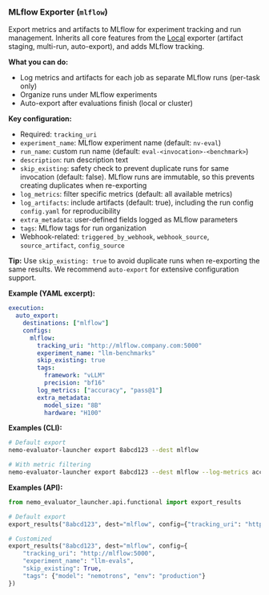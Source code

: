 ### MLflow Exporter (`mlflow`)

Export metrics and artifacts to MLflow for experiment tracking and run management. Inherits all core features from the [Local](local.md) exporter (artifact staging, multi-run, auto-export), and adds MLflow tracking.

**What you can do:**
- Log metrics and artifacts for each job as separate MLflow runs (per-task only)
- Organize runs under MLflow experiments 
- Auto-export after evaluations finish (local or cluster)

**Key configuration:**
- Required: `tracking_uri`
- `experiment_name`: MLflow experiment name (default: `nv-eval`)
- `run_name`: custom run name (default: `eval-<invocation>-<benchmark>`)
- `description`: run description text
- `skip_existing`: safety check to prevent duplicate runs for same invocation (default: false). MLflow runs are immutable, so this prevents creating duplicates when re-exporting
- `log_metrics`: filter specific metrics (default: all available metrics)
- `log_artifacts`: include artifacts (default: true), including the run config `config.yaml` for reproducibility
- `extra_metadata`: user-defined fields logged as MLflow parameters
- `tags`: MLflow tags for run organization
- Webhook-related: `triggered_by_webhook`, `webhook_source`, `source_artifact`, `config_source`

**Tip:** Use `skip_existing: true` to avoid duplicate runs when re-exporting the same results. We recommend `auto-export` for extensive configuration support.

**Example (YAML excerpt):**
```yaml
execution:
  auto_export:
    destinations: ["mlflow"]
    configs:
      mlflow:
        tracking_uri: "http://mlflow.company.com:5000"
        experiment_name: "llm-benchmarks"
        skip_existing: true
        tags:
          framework: "vLLM"
          precision: "bf16"
        log_metrics: ["accuracy", "pass@1"]
        extra_metadata:
          model_size: "8B"
          hardware: "H100"
```

**Examples (CLI):**
```bash
# Default export
nemo-evaluator-launcher export 8abcd123 --dest mlflow

# With metric filtering
nemo-evaluator-launcher export 8abcd123 --dest mlflow --log-metrics accuracy pass@1
```

**Examples (API):**
```python
from nemo_evaluator_launcher.api.functional import export_results

# Default export
export_results("8abcd123", dest="mlflow", config={"tracking_uri": "http://mlflow:5000"})

# Customized
export_results("8abcd123", dest="mlflow", config={
    "tracking_uri": "http://mlflow:5000",
    "experiment_name": "llm-evals",
    "skip_existing": True,
    "tags": {"model": "nemotrons", "env": "production"}
})
```